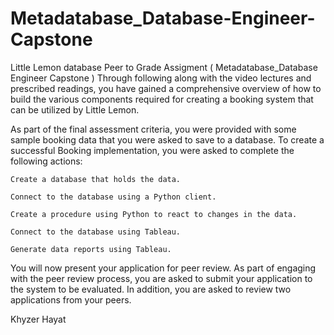# Metadatabase_Database-Engineer-Capstone
Little Lemon database Peer to Grade Assigment ( Metadatabase_Database Engineer Capstone )
Through following along with the video lectures and prescribed readings, you have gained a comprehensive overview of how to build the various components required for creating a booking system that can be utilized by Little Lemon.

As part of the final assessment criteria, you were provided with some sample booking data that you were asked to save to a database. To create a successful Booking implementation, you were asked to complete the following actions:

    Create a database that holds the data.

    Connect to the database using a Python client.

    Create a procedure using Python to react to changes in the data.

    Connect to the database using Tableau.

    Generate data reports using Tableau.

You will now present your application for peer review. As part of engaging with the peer review process, you are asked to submit your application to the system to be evaluated. In addition, you are asked to review two applications from your peers.

Khyzer Hayat
